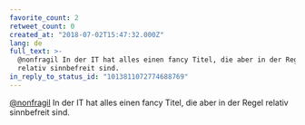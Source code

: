 ```yaml
---
favorite_count: 2
retweet_count: 0
created_at: "2018-07-02T15:47:32.000Z"
lang: de
full_text: >-
  @nonfragil In der IT hat alles einen fancy Titel, die aber in der Regel
  relativ sinnbefreit sind.
in_reply_to_status_id: "1013811072774688769"
---
```


[@nonfragil](https://twitter.com/nonfragil) In der IT hat alles einen fancy
Titel, die aber in der Regel relativ sinnbefreit sind.
